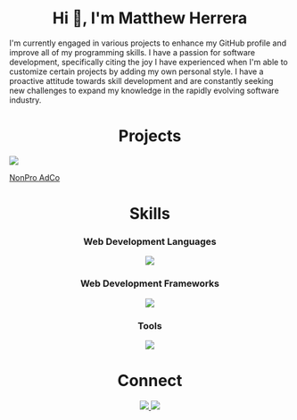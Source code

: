 <h1 align="center">Hi 👋, I'm Matthew Herrera</h1>
I'm currently engaged in various projects to enhance my GitHub profile and improve all of my programming skills. I have a passion for software development, specifically citing the joy I have experienced when I'm able to customize certain projects by adding my own personal style. I have a proactive attitude towards skill development and are constantly seeking new challenges to expand my knowledge in the rapidly evolving software industry.


<h1 align="center">Projects</h1>
<img src="file:///C:/Users/matth/OneDrive/Pictures/saraLogo.png"/>

 <a href="https://www.nonproadco.com/" target="_blank">NonPro AdCo</a>


                   
             
<h1 align="center">Skills</h1>





<h3 align="center">Web Development Languages</h3>

<p align="center">
  <a>
    <img src="https://skillicons.dev/icons?i=html,css,javascript,mysql" />
  </a>
</p>

<h3 align="center">Web Development Frameworks</h3>

<p align="center">
  <a>
    <img src="https://skillicons.dev/icons?i=react,jquery,express,tailwind" />
  </a>
</p>

<h3 align="center">Tools</h3>

<p align="center">
  <a>
    <img src="https://skillicons.dev/icons?i=vscode,nodejs,github,git" />
  </a>
</p>

<h1 align="center">Connect</h1>

<p align="center">
  <a href="https://twitter.com/MattHrr772757" target=blank_>
    <img src="https://skillicons.dev/icons?i=twitter" />
  </a>
  <a href="https://www.linkedin.com/in/matthew-herrera-806bb696/" target=blank_>
    <img src="https://skillicons.dev/icons?i=linkedin" />
  </a>
</p>
